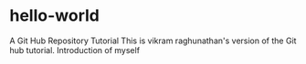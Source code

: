 # hello-world
A Git Hub Repository Tutorial
This is vikram raghunathan's version of the Git hub tutorial. Introduction of myself
